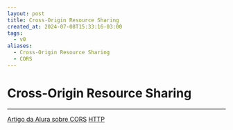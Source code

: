 ```yaml
---
layout: post
title: Cross-Origin Resource Sharing
created_at: 2024-07-08T15:33:16-03:00
tags:
  - v0
aliases:
  - Cross-Origin Resource Sharing
  - CORS
---
```

# Cross-Origin Resource Sharing
---

[Artigo da Alura sobre CORS](https://www.alura.com.br/artigos/como-resolver-erro-de-cross-origin-resource-sharing)
[HTTP](HTTP.md)